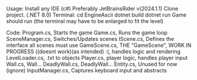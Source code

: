 Usage: 
Install any IDE (c#) Preferably JetBrainsRider v(2024.1.1)
Clone project. (.NET 8.0) 
Terminal:
  cd EngineAscii
  dotnet build
  dotnet run
  Game should run (the terminal may have to be enlarged to fit the level) 

Code: 
Program.cs, Starts the game 
Game.cs, Runs the game loop
SceneManager.cs, Switches/Updates scenes 
IScene.cs, Defines the interface all scenes must use
GameScene.cs, THE "GameScene", WORK IN PROGRESS ((doesnt work)(as intended) :(, handles logic and rendering 
LevelLoader.cs, .txt to objects
Player.cs, player logic, handles player input
Wall.cs, Wall... 
DeadlyWall.cs, DeadlyWall...
Entity.cs, Unused for now (ignore) 
InputManager.cs, Captures keyboard input and abstracts 


